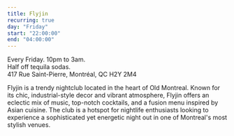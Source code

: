 ```yaml
---
title: Flyjin
recurring: true
day: "Friday"
start: "22:00:00"
end: "04:00:00"
---
```


Every Friday. 10pm to 3am.<br>
Half off tequila sodas.<br>
417 Rue Saint-Pierre, Montréal, QC H2Y 2M4

<!-- more -->

Flyjin is a trendy nightclub located in the heart of Old Montreal. Known for its chic, industrial-style decor and vibrant atmosphere, Flyjin offers an eclectic mix of music, top-notch cocktails, and a fusion menu inspired by Asian cuisine. The club is a hotspot for nightlife enthusiasts looking to experience a sophisticated yet energetic night out in one of Montreal's most stylish venues.






